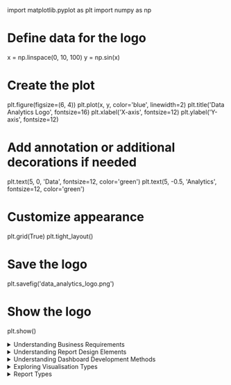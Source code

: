 import matplotlib.pyplot as plt
import numpy as np

# Define data for the logo
x = np.linspace(0, 10, 100)
y = np.sin(x)

# Create the plot
plt.figure(figsize=(6, 4))
plt.plot(x, y, color='blue', linewidth=2)
plt.title('Data Analytics Logo', fontsize=16)
plt.xlabel('X-axis', fontsize=12)
plt.ylabel('Y-axis', fontsize=12)

# Add annotation or additional decorations if needed
plt.text(5, 0, 'Data', fontsize=12, color='green')
plt.text(5, -0.5, 'Analytics', fontsize=12, color='green')

# Customize appearance
plt.grid(True)
plt.tight_layout()

# Save the logo
plt.savefig('data_analytics_logo.png')

# Show the logo
plt.show()

<details>
<summary>Understanding Business Requirements</summary>

Understanding Business Requirements

When developing reports and dashboards, it's crucial to understand the audience and their needs. Reports are static documents reflecting data at a specific time, while dashboards offer interactive visualizations for dynamic data exploration. Defining the audience helps tailor the product effectively; for example, a custodial supervisor might track daily product levels, while a CEO may analyze revenue by region and brand.

Identifying suitable data sources is vital. Combining data from various areas may be necessary, posing challenges, especially in organizations with multiple systems due to acquisitions. Data freshness is another consideration; historical reports may not require real-time data.

Report parameters enable flexibility, allowing users to filter data by date range or content. Considering users' update frequency needs influences data source selection; real-time data might be necessary for time-sensitive reports.

Distribution methods vary based on digital or physical access. Pull approaches involve publishing reports to a known location, while push approaches automatically send reports when available. Blended approaches combine central storage with notification of updates.

Maintaining distribution lists is crucial for effective communication, especially with staff turnover. Printed reports require different distribution considerations, particularly when recipients are geographically dispersed.

Understanding the audience, data sources, and distribution methods ensures reports and dashboards meet user needs effectively.

</details>

<details>
<summary>Understanding Report Design Elements</summary>

Understanding Report Design Elements

Creating effective reports and dashboards requires attention to design elements that enhance clarity, control, correctness, consistency, and concentration. These principles ensure that visualizations communicate clearly and efficiently to the intended audience.

Control: Direct audience attention effectively by highlighting key features and interactive elements, guiding users to relevant information quickly.

Correctness: Ensure accuracy in information presentation, including spelling, corporate names, and logos, to maintain credibility and professionalism.

Clarity: Select appropriate visualization tools and design elements for easy interpretation, avoiding ornate fonts and choosing clear layouts and font sizes.

Consistency: Maintain uniformity in design elements throughout the report or dashboard, including fonts, layouts, and branding, for a cohesive look and feel.

Concentration: Focus audience attention on essential information, minimizing clutter and distractions through careful design choices and relevant content selection.

Report Design Elements:

Cover Page: Set expectations and entice readers with a concise title, clear instructions, and compelling visuals, such as product imagery or significant insights.

Executive Summary: Provide a succinct overview of key observations and insights, catering to busy executives' time constraints.

Design Elements: Consider color schemes, layouts, fonts, graphics, and corporate standards to create visually appealing and cohesive visualizations.

Color Schemes: Choose monochromatic or complementary palettes based on distribution needs and readability, ensuring sufficient contrast between font and background colors.

Layouts: Organize content logically with summaries, headings, and bullet points for clarity, maintaining parallel construction and efficient navigation aids like tables of contents.

Fonts: Select readable fonts, balancing serif and sans serif styles, and choosing appropriate sizes for different elements to ensure readability across formats.

Graphics: Utilize charts and visuals effectively to summarize information, including clear titles, labels, and legends to enhance comprehension.

Corporate Reporting Standards: Adhere to established brand guidelines and standards for consistency, incorporating logos, color codes, watermarks, and version numbers as needed.

Documentation Elements: Establish trust by providing version numbers, reference data sources, and dates to indicate data recency and integrity.
</details>

<details>
<summary>Understanding Dashboard Development Methods</summary>

The process of developing dashboards involves several key considerations:

Identifying Consumer Types: Understand the needs of different stakeholders, such as C-level executives, board members, managers, and external partners, to tailor the dashboard accordingly.

Selecting Data Sources: Determine whether static or live data is needed based on the dashboard's requirements and audience. Static data is refreshed at regular intervals, while live data comes directly from operational databases.

Understanding Data Types: Recognize qualitative data as dimensions and quantitative data as measures. Dimensions categorize data, while measures quantify it. Map field definitions from source data to visualization tools to ensure accurate representation.

Following a Development Process: Use wireframes and mock-ups to design the dashboard's structure and visual elements. Develop a data story plan to guide how users interact with the data. Iterate on designs based on feedback to create an effective dashboard.

Considering Delivery Methods: Decide whether users can subscribe to data updates or if data delivery will be scheduled. Determine the level of interactivity required for the dashboard and accommodate drill-down and roll-up functionalities as needed.

Addressing Operational Considerations: Define access permissions based on roles to ensure data security. Test the dashboard thoroughly before deploying it to production. Continuously optimize the dashboard to meet evolving needs and ensure performance.

By considering these factors throughout the dashboard development process, you can create a dynamic and effective tool for data exploration and decision-making.
</details>

<details>
<summary>Exploring Visualisation Types</summary>

Visualizing data involves selecting the most suitable visualization types to effectively communicate the story within the data. Here are some key visualization types and their applications:

Charts: Foundational for visualizing qualitative and quantitative data, including line, pie, bar, stacked, scatter, and bubble charts.

Histograms: Effective for illustrating frequency distributions of numeric data, helping in exploratory data analysis and communicating distribution shapes.

Maps: Useful for displaying geographical data, including geographic, heat, and tree maps, providing spatial orientation to datasets.

Waterfall Charts: Depict cumulative numeric values over time, aiding in understanding how events impact an initial value.

Infographics: Combine visuals and minimal text to present information concisely, aiming to convey insights quickly and effectively.

Word Clouds: Utilize shape, font size, and color to represent the relative importance of words, suitable for visualizing free-form text responses.

Each visualization type serves specific purposes, helping to convey data stories clearly and engagingly.
</details>

<details>
<summary>Report Types</summary>

Report types vary based on the audience, timing, purpose, and content. Here's a summary of the different types:

Static and Dynamic Reports:

Static reports reflect data at a specific point in time and pull data from various sources.
Dynamic reports provide real-time access to information, often through APIs, and require up-to-date data.

Ad Hoc Reports:

One-time reports created to meet a unique need, often in response to specific events or situations.

Self-Service (On-Demand) Reports:

Allow individuals to pull reports at their convenience to answer unique questions, sourcing data from transactional or analytical systems.

Recurring Reports:

Summary information provided on a regular schedule, delivering KPIs and performance metrics.
Includes operational reports for monitoring organizational health and compliance reports to meet regulatory obligations.

Tactical and Research Reports:

Tactical reports inform short-term decisions and initiatives, drawing data from various sources to enable operational decisions.
Research reports aid in making strategic decisions, considering broader implications such as market entry, acquisitions, and diversification.
Strategic reports combine internal operational data with external factors, requiring more time to create due to their comprehensive nature.
Each type serves distinct purposes, catering to different information needs and decision-making contexts within organizations.
</details>